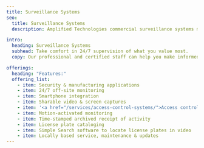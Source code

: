 ```yaml
---
title: Surveillance Systems
seo:
  title: Surveillance Systems
  description: Amplified Technologies commercial surveillance systems monitor, protect and secure property 24/7 with professional grade cameras and remote access control.

intro:
  heading: Surveillance Systems
  subhead: Take comfort in 24/7 supervision of what you value most.
  copy: Our professional and certified staff can help you make informed decisions when it comes to overseeing your property, employees and assets. With several models and features to choose from, we’ll design a custom system—featuring <a href="/services/commercial-grade-cameras/">commercial grade cameras</a>—to meet your needs. In most cases, our scalable technology can integrate with your existing cabling to provide the highest quality picture, reduce liability and increase peace of mind.

offerings:
  heading: "Features:"
  offering_list:
    - item: Security & manufacturing applications
    - item: 24/7 off-site monitoring
    - item: Smartphone integration
    - item: Sharable video & screen captures
    - item: '<a href="/services/access-control-systems/">Access control</a> system integration'
    - item: Motion-activated monitoring
    - item: Time-stamped archived receipt of activity
    - item: License plate cataloging
    - item: Simple Search software to locate license plates in video
    - item: Locally based service, maintenance & updates
---
```

